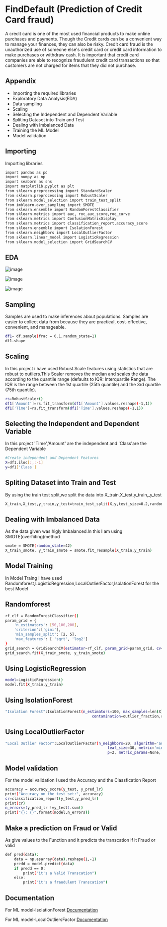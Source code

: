 
# FindDefault (Prediction of Credit Card fraud)

A credit card is one of the most used financial products to make online purchases and
payments. Though the Credit cards can be a convenient way to manage your finances, they can
also be risky. Credit card fraud is the unauthorized use of someone else&#39;s credit card or credit
card information to make purchases or withdraw cash.
It is important that credit card companies are able to recognize fraudulent credit card
transactions so that customers are not charged for items that they did not purchase.


## Appendix

- Importing the required libraries
- Exploratory Data Analysis(EDA)
- Data sampling
- Scaling
- Selecting the Independent and Dependent Variable
- Spliting Dataset into Train and Test
- Dealing with Imbalanced Data
- Training the ML Model
- Model validation
## Importing

Importing libraries 

```bash
import pandas as pd
import numpy as np
import seaborn as sns
import matplotlib.pyplot as plt
from sklearn.preprocessing import StandardScaler
from sklearn.preprocessing import RobustScaler
from sklearn.model_selection import train_test_split
from imblearn.over_sampling import SMOTE
from sklearn.ensemble import RandomForestClassifier
from sklearn.metrics import auc, roc_auc_score,roc_curve
from sklearn.metrics import ConfusionMatrixDisplay
from sklearn.metrics import classification_report,accuracy_score
from sklearn.ensemble import IsolationForest
from sklearn.neighbors import LocalOutlierFactor
from sklearn.linear_model import LogisticRegression
from sklearn.model_selection import GridSearchCV
```
    
## EDA

![image](https://github.com/themaverick97/Credit-Card-Fraud/assets/121721006/c9febff6-e6c1-4c20-8d5f-ab7259a648c6)

![image](https://github.com/themaverick97/Credit-Card-Fraud/assets/121721006/bd170851-562a-48ed-998d-7361cf54cc2d)

![image](https://github.com/themaverick97/Credit-Card-Fraud/assets/121721006/1d7fc27c-cbe4-4854-9ead-9a49d080f247)




## Sampling

Samples are used to make inferences about populations. Samples are easier to collect data from because they are practical, cost-effective, convenient, and manageable.

```bash
df1= df.sample(frac = 0.1,random_state=1)
df1.shape
```

## Scaling
In this project i have used Robust.Scale features using statistics that are robust to outliers.This Scaler removes the median and scales the data according to the quantile range (defaults to IQR: Interquartile Range). The IQR is the range between the 1st quartile (25th quantile) and the 3rd quartile (75th quantile).

```bash
rs=RobustScaler()
df1['Amount']=rs.fit_transform(df1['Amount'].values.reshape(-1,1))
df1['Time']=rs.fit_transform(df1['Time'].values.reshape(-1,1))
```
## Selecting the Independent and Dependent Variable
In this project 'Time','Amount' are the independent and 'Class'are the Dependent Variable
```bash
#Create independent and Dependent Features
X=df1.iloc[:,:-1]
y=df1['Class']
```
## Spliting Dataset into Train and Test
By using the train test split,we split the data into X_train,X_test,y_train,_y_test
```bash
X_train,X_test,y_train,y_test=train_test_split(X,y,test_size=0.2,random_state=2)
```
## Dealing with Imbalanced Data
As the data given was higly Imbalanced.In this I am using SMOTE(overfiiting)method
```bash
smote = SMOTE(random_state=42)
X_train_smote, y_train_smote = smote.fit_resample(X_train,y_train)
```
## Model Training
In Model Traing I have used Randomforest,LogisticRegression,LocalOutlierFactor,IsolationForest for the best Model
## Randomforest
```bash
rf_clf = RandomForestClassifier()
param_grid = {
    'n_estimators': [50,100,200],
    'criterion':['gini'],
    'min_samples_split': [2, 5],
    'max_features': [ 'sqrt', 'log2']
}
grid_search = GridSearchCV(estimator=rf_clf, param_grid=param_grid, cv=5, scoring='accuracy')
grid_search.fit(X_train_smote, y_train_smote)
```
## Using  LogisticRegression
```bash
model=LogisticRegression()
model.fit(X_train,y_train)
```
## Using IsolationForest
```bash
"Isolation Forest":IsolationForest(n_estimators=100, max_samples=len(X),
                                       contamination=outlier_fraction,random_state=42, verbose=0)
```
## Using LocalOutlierFactor
```bash
"Local Outlier Factor":LocalOutlierFactor(n_neighbors=20, algorithm='auto',
                                              leaf_size=30, metric='minkowski',
                                              p=2, metric_params=None, contamination=outlier_fraction)
```
## Model validation
For the model validation I used the Accuracy and the Classfication Report
```bash
accuracy = accuracy_score(y_test, y_pred_lr)
print("Accuracy on the test set:", accuracy)
cr=classification_report(y_test,y_pred_lr)
print(cr)
n_errors=(y_pred_lr !=y_test).sum()
print("{}: {}".format(model,n_errors))
```
## Make a prediction on Fraud or Valid
As give values to the Function and it predicts the transcation if it Fraud or valid
```bash
def pred(data):
    data = np.asarray(data).reshape(1,-1)
    predd = model.predict(data)
    if predd == 0:
        print("it's a Valid Transcation")
    else:
        print("it's a fraudulent Transcation")
```
## Documentation

For ML model-IsolationForest [Documentation](https://scikit-learn.org/stable/modules/outlier_detection.html#isolation-forest)

For ML model-LocalOutliersFactor [Documentation](https://scikit-learn.org/stable/auto_examples/neighbors/plot_lof_outlier_detection.)









